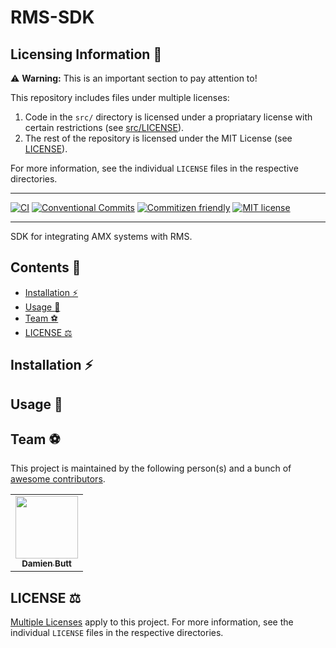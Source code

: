# RMS-SDK

<!-- <div align="center">
 <img src="./" alt="logo" width="200" />
</div> -->

## Licensing Information :scroll:

⚠️ **Warning:** This is an important section to pay attention to!

This repository includes files under multiple licenses:

1. Code in the `src/` directory is licensed under a propriatary license with certain restrictions (see [src/LICENSE](./src/LICENSE)).
2. The rest of the repository is licensed under the MIT License (see [LICENSE](./LICENSE)).

For more information, see the individual `LICENSE` files in the respective directories.

---

[![CI](https://github.com/Norgate-AV/RMS-SDK/actions/workflows/main.yml/badge.svg)](https://github.com/Norgate-AV/RMS-SDK/actions/workflows/main.yml)
[![Conventional Commits](https://img.shields.io/badge/Conventional%20Commits-1.0.0-%23FE5196?logo=conventionalcommits&logoColor=white)](https://conventionalcommits.org)
[![Commitizen friendly](https://img.shields.io/badge/commitizen-friendly-brightgreen.svg)](http://commitizen.github.io/cz-cli/)
[![MIT license](https://img.shields.io/badge/License-MIT-blue.svg)](LICENSE)

---

SDK for integrating AMX systems with RMS.

## Contents :book:

<!-- START doctoc generated TOC please keep comment here to allow auto update -->
<!-- DON'T EDIT THIS SECTION, INSTEAD RE-RUN doctoc TO UPDATE -->

- [Installation :zap:](#installation-zap)
- [Usage :rocket:](#usage-rocket)
- [Team :soccer:](#team-soccer)
- [LICENSE :balance_scale:](#license-balance_scale)

<!-- END doctoc generated TOC please keep comment here to allow auto update -->

## Installation :zap:

<!-- This module can be installed using [Scoop](https://scoop.sh/).

```powershell
scoop bucket add norgateav-amx https://github.com/Norgate-AV/scoop-norgateav-amx
scoop install amx-rms-sdk
``` -->

## Usage :rocket:

## Team :soccer:

This project is maintained by the following person(s) and a bunch of [awesome contributors](https://github.com/Norgate-AV/RMS-SDK/graphs/contributors).

<table>
  <tr>
    <td align="center"><a href="https://github.com/damienbutt"><img src="https://avatars.githubusercontent.com/damienbutt?v=4?s=100" width="100px;" alt=""/><br /><sub><b>Damien Butt</b></sub></a><br /></td>
  </tr>
</table>

## LICENSE :balance_scale:

[Multiple Licenses](#licensing-information-scroll) apply to this project. For more information, see the individual `LICENSE` files in the respective directories.
